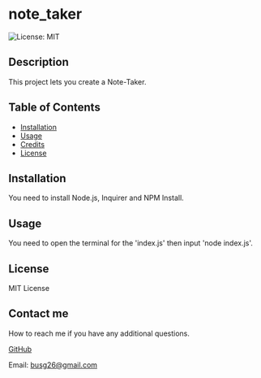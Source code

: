 # note_taker
 ![License: MIT](https://img.shields.io/badge/License-MIT-yellow.svg)

## Description
This project lets you create a Note-Taker.

## Table of Contents
- [Installation](#installation)
- [Usage](#usage)
- [Credits](#credits)
- [License](#license)

## Installation

 You need to install Node.js, Inquirer and NPM Install.

## Usage

 You need to open the terminal for the 'index.js' then input 'node index.js'.



## License

 MIT License

## Contact me
How to reach me if you have any additional questions.

[GitHub](https://github.com/GustavoTijerino1)

Email: busg26@gmail.com
